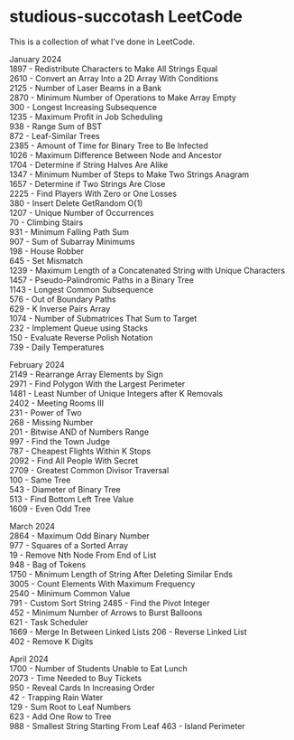 # studious-succotash LeetCode

This is a collection of what I've done in LeetCode.

January 2024  
1897 - Redistribute Characters to Make All Strings Equal  
2610 - Convert an Array Into a 2D Array With Conditions  
2125 - Number of Laser Beams in a Bank  
2870 - Minimum Number of Operations to Make Array Empty   
300 - Longest Increasing Subsequence  
1235 - Maximum Profit in Job Scheduling  
938 - Range Sum of BST  
872 - Leaf-Similar Trees  
2385 - Amount of Time for Binary Tree to Be Infected  
1026 - Maximum Difference Between Node and Ancestor  
1704 - Determine if String Halves Are Alike  
1347 - Minimum Number of Steps to Make Two Strings Anagram  
1657 - Determine if Two Strings Are Close  
2225 - Find Players With Zero or One Losses  
380 - Insert Delete GetRandom O(1)  
1207 - Unique Number of Occurrences  
70 - Climbing Stairs  
931 - Minimum Falling Path Sum  
907 - Sum of Subarray Minimums  
198 - House Robber  
645 - Set Mismatch  
1239 - Maximum Length of a Concatenated String with Unique Characters  
1457 - Pseudo-Palindromic Paths in a Binary Tree  
1143 - Longest Common Subsequence  
576 - Out of Boundary Paths  
629 - K Inverse Pairs Array  
1074 - Number of Submatrices That Sum to Target  
232 - Implement Queue using Stacks  
150 - Evaluate Reverse Polish Notation  
739 - Daily Temperatures

February 2024  
2149 - Rearrange Array Elements by Sign  
2971 - Find Polygon With the Largest Perimeter  
1481 - Least Number of Unique Integers after K Removals  
2402 - Meeting Rooms III  
231 - Power of Two  
268 - Missing Number  
201 - Bitwise AND of Numbers Range  
997 - Find the Town Judge  
787 - Cheapest Flights Within K Stops  
2092 - Find All People With Secret  
2709 - Greatest Common Divisor Traversal  
100 - Same Tree  
543 - Diameter of Binary Tree  
513 - Find Bottom Left Tree Value  
1609 - Even Odd Tree    

March 2024  
2864 - Maximum Odd Binary Number  
977 - Squares of a Sorted Array  
19 - Remove Nth Node From End of List  
948 - Bag of Tokens  
1750 - Minimum Length of String After Deleting Similar Ends  
3005 - Count Elements With Maximum Frequency  
2540 - Minimum Common Value  
791 - Custom Sort String
2485 - Find the Pivot Integer  
452 - Minimum Number of Arrows to Burst Balloons  
621 - Task Scheduler  
1669 - Merge In Between Linked Lists
206 - Reverse Linked List  
402 - Remove K Digits  
  
April 2024  
1700 - Number of Students Unable to Eat Lunch  
2073 - Time Needed to Buy Tickets  
950 - Reveal Cards In Increasing Order  
42 - Trapping Rain Water  
129 - Sum Root to Leaf Numbers  
623 - Add One Row to Tree  
988 - Smallest String Starting From Leaf
463 - Island Perimeter
